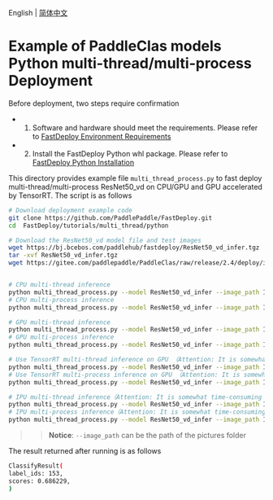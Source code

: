 English | [简体中文](README_CN.md)
# Example of PaddleClas models Python multi-thread/multi-process Deployment

Before deployment, two steps require confirmation

- 1. Software and hardware should meet the requirements. Please refer to [FastDeploy Environment Requirements](../../../../docs/cn/build_and_install/download_prebuilt_libraries.md)  
- 2. Install the FastDeploy Python whl package. Please refer to [FastDeploy Python Installation](../../../../docs/cn/build_and_install/download_prebuilt_libraries.md)

This directory provides example file `multi_thread_process.py` to fast deploy multi-thread/multi-process ResNet50_vd on CPU/GPU and GPU accelerated by TensorRT. The script is as follows


```bash
# Download deployment example code
git clone https://github.com/PaddlePaddle/FastDeploy.git
cd  FastDeploy/tutorials/multi_thread/python

# Download the ResNet50_vd model file and test images
wget https://bj.bcebos.com/paddlehub/fastdeploy/ResNet50_vd_infer.tgz
tar -xvf ResNet50_vd_infer.tgz
wget https://gitee.com/paddlepaddle/PaddleClas/raw/release/2.4/deploy/images/ImageNet/ILSVRC2012_val_00000010.jpeg


# CPU multi-thread inference
python multi_thread_process.py --model ResNet50_vd_infer --image_path ILSVRC2012_val_00000010.jpeg --device cpu --topk 1 --thread_num 1
# CPU multi-process inference
python multi_thread_process.py --model ResNet50_vd_infer --image_path ILSVRC2012_val_00000010.jpeg --device cpu --topk 1 --use_multi_process True --process_num 1

# GPU multi-thread inference
python multi_thread_process.py --model ResNet50_vd_infer --image_path ILSVRC2012_val_00000010.jpeg --device gpu --topk 1 --thread_num 1
# GPU multi-process inference
python multi_thread_process.py --model ResNet50_vd_infer --image_path ILSVRC2012_val_00000010.jpeg --device gpu --topk 1 --use_multi_process True --process_num 1

# Use TensorRT multi-thread inference on GPU （Attention: It is somewhat time-consuming for the operation of model serialization when running TensorRT inference for the first time. Please be patient.）
python multi_thread_process.py --model ResNet50_vd_infer --image_path ILSVRC2012_val_00000010.jpeg --device gpu --use_trt True --topk 1 --thread_num 1
# Use TensorRT multi-process inference on GPU （Attention: It is somewhat time-consuming for the operation of model serialization when running TensorRT inference for the first time. Please be patient.）
python multi_thread_process.py --model ResNet50_vd_infer --image_path ILSVRC2012_val_00000010.jpeg --device gpu --use_trt True --topk 1 --use_multi_process True --process_num 1

# IPU multi-thread inference（Attention: It is somewhat time-consuming for the operation of model serialization when running IPU inference for the first time. Please be patient.）
python multi_thread_process.py --model ResNet50_vd_infer --image_path ILSVRC2012_val_00000010.jpeg --device ipu --topk 1 --thread_num 1
# IPU multi-process inference（Attention: It is somewhat time-consuming for the operation of model serialization when running IPU inference for the first time. Please be patient.）
python multi_thread_process.py --model ResNet50_vd_infer --image_path ILSVRC2012_val_00000010.jpeg --device ipu --topk 1 --use_multi_process True --process_num 1
```
>> **Notice**: `--image_path` can be the path of the pictures folder

The result returned after running is as follows
```bash
ClassifyResult(
label_ids: 153,
scores: 0.686229,
)
```
